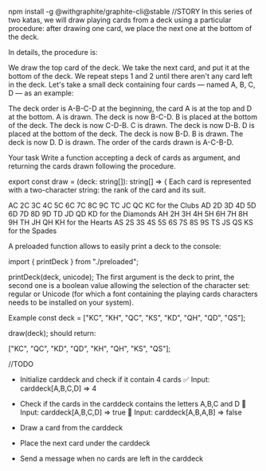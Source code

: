 npm install -g @withgraphite/graphite-cli@stable
//STORY
In this series of two katas, we will draw playing cards from a deck using a particular procedure: after drawing one card, we place the next one at the bottom of the deck.

In details, the procedure is:

We draw the top card of the deck.
We take the next card, and put it at the bottom of the deck.
We repeat steps 1 and 2 until there aren't any card left in the deck.
Let's take a small deck containing four cards — named A, B, C, D — as an example:

The deck order is A-B-C-D at the beginning, the card A is at the top and D at the bottom.
A is drawn. The deck is now B-C-D.
B is placed at the bottom of the deck. The deck is now C-D-B.
C is drawn. The deck is now D-B.
D is placed at the bottom of the deck. The deck is now B-D.
B is drawn. The deck is now D.
D is drawn.
The order of the cards drawn is A-C-B-D.

Your task
Write a function accepting a deck of cards as argument, and returning the cards drawn following the procedure.

export const draw = (deck: string[]): string[] => {
Each card is represented with a two-character string: the rank of the card and its suit.

AC 2C 3C 4C 5C 6C 7C 8C 9C TC JC QC KC for the Clubs
AD 2D 3D 4D 5D 6D 7D 8D 9D TD JD QD KD for the Diamonds
AH 2H 3H 4H 5H 6H 7H 8H 9H TH JH QH KH for the Hearts
AS 2S 3S 4S 5S 6S 7S 8S 9S TS JS QS KS for the Spades

A preloaded function allows to easily print a deck to the console:

import { printDeck } from "./preloaded";

printDeck(deck, unicode);
The first argument is the deck to print, the second one is a boolean value allowing the selection of the character set: regular or Unicode (for which a font containing the playing cards characters needs to be installed on your system).

Example
const deck = ["KC", "KH", "QC", "KS", "KD", "QH", "QD", "QS"];

draw(deck);
should return:

["KC", "QC", "KD", "QD", "KH", "QH", "KS", "QS"];

//TODO
- Initialize carddeck and check if it contain 4 cards
    ✅ Input: carddeck[A,B,C,D] => 4

- Check if the cards in the carddeck contains the letters A,B,C and D
    🙌 Input: carddeck[A,B,C,D] => true
    🙌 Input: carddeck[A,B,A,B] => false

- Draw a card from the carddeck
- Place the next card under the carddeck
- Send a message when no cards are left in the carddeck